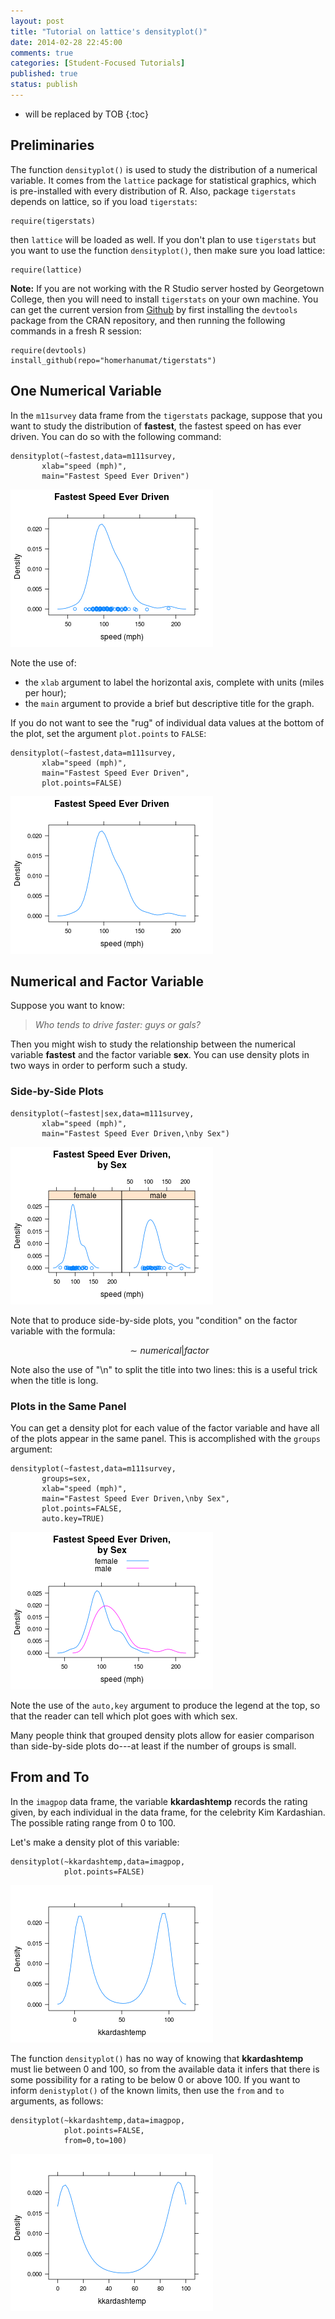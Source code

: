 ```yaml
---
layout: post
title: "Tutorial on lattice's densityplot()"
date: 2014-02-28 22:45:00
comments: true
categories: [Student-Focused Tutorials]
published: true
status: publish
---
```

 
* will be replaced by TOB
{:toc}
 


 
## Preliminaries
 
The function `densityplot()` is used to study the distribution of a numerical variable.  It comes from the `lattice` package for statistical graphics, which is pre-installed with every distribution of R.  Also, package `tigerstats` depends on lattice, so if you load `tigerstats`:
 

    require(tigerstats)

 
then `lattice` will be loaded as well.  If you don't plan to use `tigerstats` but you want to use the function `densityplot()`, then make sure you load lattice:
 

    require(lattice)

 
 
**Note:**  If you are not working with the R Studio server hosted by Georgetown College, then you will need to install `tigerstats` on your own machine.  You can get the current version from [Github](http://github.com) by first installing the `devtools` package from the CRAN repository, and then running the following commands in a fresh R session:
 

    require(devtools)
    install_github(repo="homerhanumat/tigerstats")

 
## One Numerical Variable
 
In the `m11survey` data frame from the `tigerstats` package, suppose that you want to study the distribution of **fastest**, the fastest speed on has ever driven.  You can do so with the following command:
 
 
 

    densityplot(~fastest,data=m111survey,
           xlab="speed (mph)",
           main="Fastest Speed Ever Driven")

![plot of chunk dentutfastest](/images/figure/dentutfastest.png) 

 
Note the use of:
 
* the `xlab` argument to label the horizontal axis, complete with units (miles per hour);
* the `main` argument to provide a brief but descriptive title for the graph.
 
If you do not want to see the "rug" of individual data values at the bottom of the plot, set the argument `plot.points` to `FALSE`:
 

    densityplot(~fastest,data=m111survey,
           xlab="speed (mph)",
           main="Fastest Speed Ever Driven",
           plot.points=FALSE)

![plot of chunk dentutfastestnorug](/images/figure/dentutfastestnorug.png) 

 
## Numerical and Factor Variable
 
Suppose you want to know:
 
  >*Who tends to drive faster:  guys or gals?*
  
Then you might wish to study the relationship between the numerical variable **fastest** and the factor variable **sex**.  You can use density plots in two ways in order to perform such a study.
 
### Side-by-Side Plots
 

    densityplot(~fastest|sex,data=m111survey,
           xlab="speed (mph)",
           main="Fastest Speed Ever Driven,\nby Sex")

![plot of chunk dentutfastestsexcond](/images/figure/dentutfastestsexcond.png) 

 
Note that to produce side-by-side plots, you "condition" on the factor variable with the formula:
 
$$\sim numerical \vert factor$$
 
Note also the use of "\n" to split the title into two lines:  this is a useful trick when the title is long.
 
### Plots in the Same Panel
 
You can get a density plot for each value of the factor variable and have all of the plots appear in the same panel.  This is accomplished with the `groups` argument:
 

    densityplot(~fastest,data=m111survey,
           groups=sex,
           xlab="speed (mph)",
           main="Fastest Speed Ever Driven,\nby Sex",
           plot.points=FALSE,
           auto.key=TRUE)

![plot of chunk dentutfastestsexgroups](/images/figure/dentutfastestsexgroups.png) 

 
Note the use of the `auto,key` argument to produce the legend at the top, so that the reader can tell which plot goes with which sex.
 
Many people think that grouped density plots allow for easier comparison than side-by-side plots do---at least if the number of groups is small.
 
## From and To
 
In the `imagpop` data frame, the variable **kkardashtemp** records the rating given, by each individual in the data frame, for the celebrity Kim Kardashian.  The possible rating range from 0 to 100.
 
Let's make a density plot of this variable:
 

    densityplot(~kkardashtemp,data=imagpop,
                plot.points=FALSE)

![plot of chunk dentutkkard](/images/figure/dentutkkard.png) 

 
The function `densityplot()` has no way of knowing that **kkardashtemp** must lie between 0 and 100, so from the available data it infers that there is some possibility for a rating to be below 0 or above 100.  If you want to inform `denistyplot()` of the known limits, then use the `from` and `to` arguments, as follows:
 

    densityplot(~kkardashtemp,data=imagpop,
                plot.points=FALSE,
                from=0,to=100)

![plot of chunk dentutkkardfromto](/images/figure/dentutkkardfromto.png) 

 
